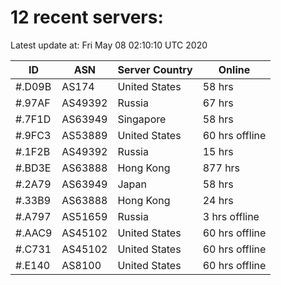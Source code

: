 # 12 recent servers:

Latest update at: Fri May 08 02:10:10 UTC 2020

| ID | ASN | Server Country | Online |
| -- | --- | -------------- | ------ |
| #.D09B | AS174 | United States | 58 hrs |
| #.97AF | AS49392 | Russia | 67 hrs |
| #.7F1D | AS63949 | Singapore | 58 hrs |
| #.9FC3 | AS53889 | United States | 60 hrs offline |
| #.1F2B | AS49392 | Russia | 15 hrs |
| #.BD3E | AS63888 | Hong Kong | 877 hrs |
| #.2A79 | AS63949 | Japan | 58 hrs |
| #.33B9 | AS63888 | Hong Kong | 24 hrs |
| #.A797 | AS51659 | Russia | 3 hrs offline |
| #.AAC9 | AS45102 | United States | 60 hrs offline |
| #.C731 | AS45102 | United States | 60 hrs offline |
| #.E140 | AS8100 | United States | 60 hrs offline |

